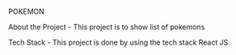 POKEMON

About the Project - This project is to show list of pokemons

Tech Stack - This project is done by using the tech stack React JS
